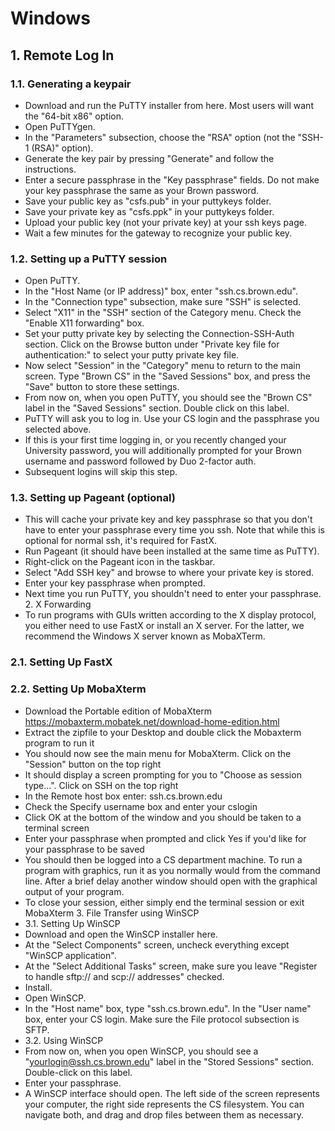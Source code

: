 # Windows

## 1. Remote Log In

### 1.1. Generating a keypair

- Download and run the PuTTY installer from here. Most users will want the "64-bit x86" option.
- Open PuTTYgen.
- In the "Parameters" subsection, choose the "RSA" option (not the "SSH-1 (RSA)" option).
- Generate the key pair by pressing "Generate" and follow the instructions.
- Enter a secure passphrase in the "Key passphrase" fields. Do not make your key passphrase the same as your Brown password.
- Save your public key as "csfs.pub" in your puttykeys folder.
- Save your private key as "csfs.ppk" in your puttykeys folder.
- Upload your public key (not your private key) at your ssh keys page.
- Wait a few minutes for the gateway to recognize your public key.

### 1.2. Setting up a PuTTY session

- Open PuTTY.
- In the "Host Name (or IP address)" box, enter "ssh.cs.brown.edu".
- In the "Connection type" subsection, make sure "SSH" is selected.
- Select "X11" in the "SSH" section of the Category menu. Check the "Enable X11 forwarding" box.
- Set your putty private key by selecting the Connection-SSH-Auth section. Click on the Browse button under "Private key file for authentication:" to select your putty private key file.
- Now select "Session" in the "Category" menu to return to the main screen. Type "Brown CS" in the "Saved Sessions" box, and press the "Save" button to store these settings.
- From now on, when you open PuTTY, you should see the "Brown CS" label in the "Saved Sessions" section. Double click on this label.
- PuTTY will ask you to log in. Use your CS login and the passphrase you selected above.
- If this is your first time logging in, or you recently changed your University password, you will additionally prompted for your Brown username and password followed by Duo 2-factor auth.
- Subsequent logins will skip this step.

### 1.3. Setting up Pageant (optional)

- This will cache your private key and key passphrase so that you don't have to enter your passphrase every time you ssh. Note that while this is optional for normal ssh, it's required for FastX.
- Run Pageant (it should have been installed at the same time as PuTTY).
- Right-click on the Pageant icon in the taskbar.
- Select "Add SSH key" and browse to where your private key is stored.
- Enter your key passphrase when prompted.
- Next time you run PuTTY, you shouldn't need to enter your passphrase. 2. X Forwarding
- To run programs with GUIs written according to the X display protocol, you either need to use FastX or install an X server.​ For the latter, we recommend the Windows X server known as MobaXTerm.

### 2.1. Setting Up FastX

### 2.2. Setting Up MobaXterm

- Download the Portable edition of MobaXterm https://mobaxterm.mobatek.net/download-home-edition.html
- Extract the zipfile to your Desktop and double click the Mobaxterm program to run it
- You should now see the main menu for MobaXterm. Click on the "Session" button on the top right
- It should display a screen prompting for you to "Choose as session type...". Click on SSH on the top right
- In the Remote host box enter: ssh.cs.brown.edu
- Check the Specify username box and enter your cslogin
- Click OK at the bottom of the window and you should be taken to a terminal screen
- Enter your passphrase when prompted and click Yes if you'd like for your passphrase to be saved
- You should then be logged into a CS department machine. To run a program with graphics, run it as you normally would from the command line. After a brief delay another window should open with the graphical output of your program.
- To close your session, either simply end the terminal session or exit MobaXterm 3. File Transfer using WinSCP
- 3.1. Setting Up WinSCP
- Download and open the WinSCP installer here.
- At the "Select Components" screen, uncheck everything except "WinSCP application".
- At the "Select Additional Tasks" screen, make sure you leave "Register to handle sftp:// and scp:// addresses" checked.
- Install.
- Open WinSCP.
- In the "Host name" box, type "ssh.cs.brown.edu". In the "User name" box, enter your CS login. Make sure the File protocol subsection is SFTP.
- 3.2. Using WinSCP
- From now on, when you open WinSCP, you should see a "yourlogin@ssh.cs.brown.edu" label in the "Stored Sessions" section. Double-click on this label.
- Enter your passphrase.
- A WinSCP interface should open. The left side of the screen represents your computer, the right side represents the CS filesystem. You can navigate both, and drag and drop files between them as necessary.
